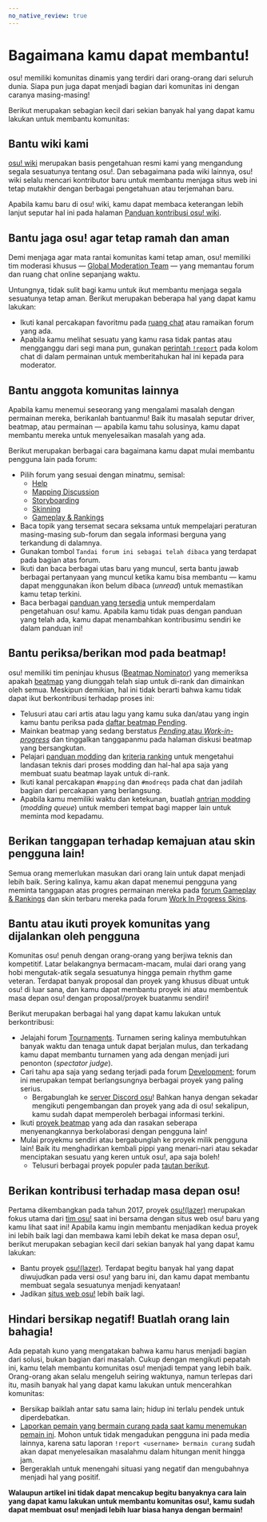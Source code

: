 ```yaml
---
no_native_review: true
---
```


# Bagaimana kamu dapat membantu!

osu! memiliki komunitas dinamis yang terdiri dari orang-orang dari seluruh dunia. Siapa pun juga dapat menjadi bagian dari komunitas ini dengan caranya masing-masing!

Berikut merupakan sebagian kecil dari sekian banyak hal yang dapat kamu lakukan untuk membantu komunitas:

## Bantu wiki kami

[osu! wiki](https://github.com/ppy/osu-wiki) merupakan basis pengetahuan resmi kami yang mengandung segala sesuatunya tentang osu!. Dan sebagaimana pada wiki lainnya, osu! wiki selalu mencari kontributor baru untuk membantu menjaga situs web ini tetap mutakhir dengan berbagai pengetahuan atau terjemahan baru.

Apabila kamu baru di osu! wiki, kamu dapat membaca keterangan lebih lanjut seputar hal ini pada halaman [Panduan kontribusi osu! wiki](/wiki/osu!_wiki/Contribution_guide).

## Bantu jaga osu! agar tetap ramah dan aman

Demi menjaga agar mata rantai komunitas kami tetap aman, osu! memiliki tim moderasi khusus — [Global Moderation Team](/wiki/People/Global_Moderation_Team) — yang memantau forum dan ruang chat online sepanjang waktu.

Untungnya, tidak sulit bagi kamu untuk ikut membantu menjaga segala sesuatunya tetap aman. Berikut merupakan beberapa hal yang dapat kamu lakukan:

- Ikuti kanal percakapan favoritmu pada [ruang chat](/wiki/Client/Interface/Chat_console) atau ramaikan forum yang ada.
- Apabila kamu melihat sesuatu yang kamu rasa tidak pantas atau mengganggu dari segi mana pun, gunakan [perintah `!report`](/wiki/Reporting_bad_behaviour) pada kolom chat di dalam permainan untuk memberitahukan hal ini kepada para moderator.

## Bantu anggota komunitas lainnya

Apabila kamu menemui seseorang yang mengalami masalah dengan permainan mereka, berikanlah bantuanmu! Baik itu masalah seputar driver, beatmap, atau permainan — apabila kamu tahu solusinya, kamu dapat membantu mereka untuk menyelesaikan masalah yang ada.

<!-- TODO: add ways to help outside of forums -->

Berikut merupakan berbagai cara bagaimana kamu dapat mulai membantu pengguna lain pada forum:

- Pilih forum yang sesuai dengan minatmu, semisal:
  - [Help](https://osu.ppy.sh/community/forums/5)
  - [Mapping Discussion](https://osu.ppy.sh/community/forums/56)
  - [Storyboarding](https://osu.ppy.sh/community/forums/20)
  - [Skinning](https://osu.ppy.sh/community/forums/15)
  - [Gameplay & Rankings](https://osu.ppy.sh/community/forums/13)
- Baca topik yang tersemat secara seksama untuk mempelajari peraturan masing-masing sub-forum dan segala informasi berguna yang terkandung di dalamnya.
- Gunakan tombol `Tandai forum ini sebagai telah dibaca` yang terdapat pada bagian atas forum.
- Ikuti dan baca berbagai utas baru yang muncul, serta bantu jawab berbagai pertanyaan yang muncul ketika kamu bisa membantu — kamu dapat menggunakan ikon belum dibaca (*unread*) untuk memastikan kamu tetap terkini.
- Baca berbagai [panduan yang tersedia](/wiki/Guides) untuk memperdalam pengetahuan osu! kamu. Apabila kamu tidak puas dengan panduan yang telah ada, kamu dapat menambahkan kontribusimu sendiri ke dalam panduan ini!

## Bantu periksa/berikan mod pada beatmap!

osu! memiliki tim peninjau khusus ([Beatmap Nominator](/wiki/People/Beatmap_Nominators)) yang memeriksa apakah [beatmap](/wiki/Beatmap) yang diunggah telah siap untuk di-rank dan dimainkan oleh semua. Meskipun demikian, hal ini tidak berarti bahwa kamu tidak dapat ikut berkontribusi terhadap proses ini:

- Telusuri atau cari artis atau lagu yang kamu suka dan/atau yang ingin kamu bantu periksa pada [daftar beatmap Pending](https://osu.ppy.sh/beatmapsets?s=pending).
- Mainkan beatmap yang sedang berstatus [*Pending* atau *Work-in-progress*](/wiki/Beatmap/Category#wip-and-pending) dan tinggalkan tanggapanmu pada halaman diskusi beatmap yang bersangkutan.
- Pelajari [panduan modding](/wiki/Modding) dan [kriteria ranking](/wiki/Ranking_criteria) untuk mengetahui landasan teknis dari proses modding dan hal-hal apa saja yang membuat suatu beatmap layak untuk di-rank.
- Ikuti kanal percakapan `#mapping` dan `#modreqs` pada chat dan jadilah bagian dari percakapan yang berlangsung.
- Apabila kamu memiliki waktu dan ketekunan, buatlah [antrian modding](https://osu.ppy.sh/community/forums/60) (*modding queue*) untuk memberi tempat bagi mapper lain untuk meminta mod kepadamu.

## Berikan tanggapan terhadap kemajuan atau skin pengguna lain!

Semua orang memerlukan masukan dari orang lain untuk dapat menjadi lebih baik. Sering kalinya, kamu akan dapat menemui pengguna yang meminta tanggapan atas progres permainan mereka pada [forum Gameplay & Rankings](https://osu.ppy.sh/community/forums/13) dan skin terbaru mereka pada forum [Work In Progress Skins](https://osu.ppy.sh/community/forums/119).

## Bantu atau ikuti proyek komunitas yang dijalankan oleh pengguna

Komunitas osu! penuh dengan orang-orang yang berjiwa teknis dan kompetitif. Latar belakangnya bermacam-macam, mulai dari orang yang hobi mengutak-atik segala sesuatunya hingga pemain rhythm game veteran. Terdapat banyak proposal dan proyek yang khusus dibuat untuk osu! di luar sana, dan kamu dapat membantu proyek ini atau membentuk masa depan osu! dengan proposal/proyek buatanmu sendiri!

Berikut merupakan berbagai hal yang dapat kamu lakukan untuk berkontribusi:

- Jelajahi forum [Tournaments](https://osu.ppy.sh/community/forums/55). Turnamen sering kalinya membutuhkan banyak waktu dan tenaga untuk dapat berjalan mulus, dan terkadang kamu dapat membantu turnamen yang ada dengan menjadi juri penonton (*spectator judge*).
- Cari tahu apa saja yang sedang terjadi pada forum [Development](https://osu.ppy.sh/community/forums/2); forum ini merupakan tempat berlangsungnya berbagai proyek yang paling serius.
  - Bergabunglah ke [server Discord osu](https://discord.gg/ppy)! Bahkan hanya dengan sekadar mengikuti pengembangan dan proyek yang ada di osu! sekalipun, kamu sudah dapat memperoleh berbagai informasi terkini.
- Ikuti [proyek beatmap](https://osu.ppy.sh/community/forums/53) yang ada dan rasakan seberapa menyenangkannya berkolaborasi dengan pengguna lain!
- Mulai proyekmu sendiri atau bergabunglah ke proyek milik pengguna lain! Baik itu menghadirkan kembali pippi yang menari-nari atau sekadar menciptakan sesuatu yang keren untuk osu!, apa saja boleh!
  - Telusuri berbagai proyek populer pada [tautan berikut](/wiki/Community/Projects).

## Berikan kontribusi terhadap masa depan osu!

Pertama dikembangkan pada tahun 2017, proyek [osu!(lazer)](/wiki/Client/Release_stream/Lazer) merupakan fokus utama dari [tim osu!](/wiki/People/osu!_team) saat ini bersama dengan situs web osu! baru yang kamu lihat saat ini! Apabila kamu ingin membantu menjadikan kedua proyek ini lebih baik lagi dan membawa kami lebih dekat ke masa depan osu!, berikut merupakan sebagian kecil dari sekian banyak hal yang dapat kamu lakukan:

- Bantu proyek [osu!(lazer)](https://github.com/ppy/osu). Terdapat begitu banyak hal yang dapat diwujudkan pada versi osu! yang baru ini, dan kamu dapat membantu membuat segala sesuatunya menjadi kenyataan!
- Jadikan [situs web osu!](https://github.com/ppy/osu-web) lebih baik lagi.

## Hindari bersikap negatif! Buatlah orang lain bahagia!

Ada pepatah kuno yang mengatakan bahwa kamu harus menjadi bagian dari solusi, bukan bagian dari masalah. Cukup dengan mengikuti pepatah ini, kamu telah membantu komunitas osu! menjadi tempat yang lebih baik. Orang-orang akan selalu mengeluh seiring waktunya, namun terlepas dari itu, masih banyak hal yang dapat kamu lakukan untuk mencerahkan komunitas:

- Bersikap baiklah antar satu sama lain; hidup ini terlalu pendek untuk diperdebatkan.
- [Laporkan pemain yang bermain curang pada saat kamu menemukan pemain ini](/wiki/Reporting_bad_behaviour/Handling_foul_play). Mohon untuk tidak mengadukan pengguna ini pada media lainnya, karena satu laporan `!report <username> bermain curang` sudah akan dapat menyelesaikan masalahmu dalam hitungan menit hingga jam.
- Bergeraklah untuk menengahi situasi yang negatif dan mengubahnya menjadi hal yang positif.

**Walaupun artikel ini tidak dapat mencakup begitu banyaknya cara lain yang dapat kamu lakukan untuk membantu komunitas osu!, kamu sudah dapat membuat osu! menjadi lebih luar biasa hanya dengan bermain!**
